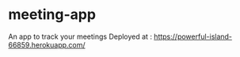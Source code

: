 # meeting-app
An app to track your meetings
Deployed at : https://powerful-island-66859.herokuapp.com/

